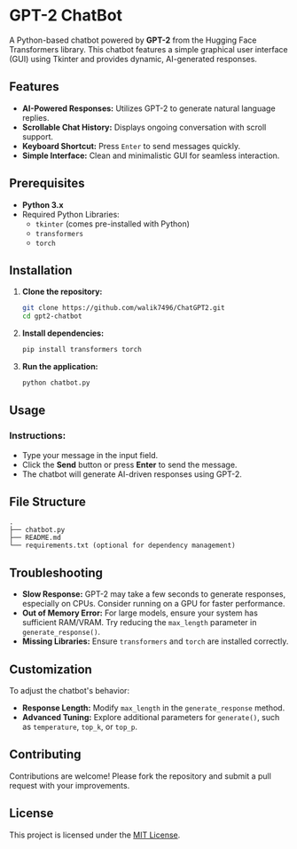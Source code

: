 # GPT-2 ChatBot

A Python-based chatbot powered by **GPT-2** from the Hugging Face Transformers library. This chatbot features a simple graphical user interface (GUI) using Tkinter and provides dynamic, AI-generated responses.

## Features

- **AI-Powered Responses:** Utilizes GPT-2 to generate natural language replies.
- **Scrollable Chat History:** Displays ongoing conversation with scroll support.
- **Keyboard Shortcut:** Press `Enter` to send messages quickly.
- **Simple Interface:** Clean and minimalistic GUI for seamless interaction.

## Prerequisites

- **Python 3.x**
- Required Python Libraries:
  - `tkinter` (comes pre-installed with Python)
  - `transformers`
  - `torch`

## Installation

1. **Clone the repository:**
   ```bash
   git clone https://github.com/walik7496/ChatGPT2.git
   cd gpt2-chatbot
   ```

2. **Install dependencies:**
   ```bash
   pip install transformers torch
   ```

3. **Run the application:**
   ```bash
   python chatbot.py
   ```

## Usage

### Instructions:
- Type your message in the input field.
- Click the **Send** button or press **Enter** to send the message.
- The chatbot will generate AI-driven responses using GPT-2.

## File Structure

```
.
├── chatbot.py
├── README.md
└── requirements.txt (optional for dependency management)
```

## Troubleshooting

- **Slow Response:** GPT-2 may take a few seconds to generate responses, especially on CPUs. Consider running on a GPU for faster performance.
- **Out of Memory Error:** For large models, ensure your system has sufficient RAM/VRAM. Try reducing the `max_length` parameter in `generate_response()`.
- **Missing Libraries:** Ensure `transformers` and `torch` are installed correctly.

## Customization

To adjust the chatbot's behavior:
- **Response Length:** Modify `max_length` in the `generate_response` method.
- **Advanced Tuning:** Explore additional parameters for `generate()`, such as `temperature`, `top_k`, or `top_p`.

## Contributing

Contributions are welcome! Please fork the repository and submit a pull request with your improvements.

## License

This project is licensed under the [MIT License](LICENSE).
